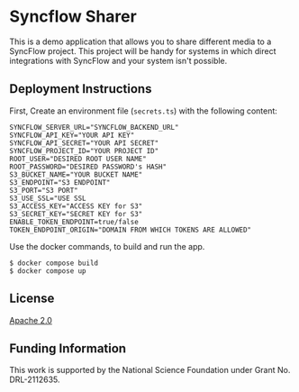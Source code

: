 # Syncflow Sharer

This is a demo application that allows you to share different media to a SyncFlow project. This project will be handy for systems in which direct integrations with SyncFlow and your system isn't possible.

## Deployment Instructions

First, Create an environment file (`secrets.ts`) with the following content:

```{sh}
SYNCFLOW_SERVER_URL="SYNCFLOW_BACKEND_URL"
SYNCFLOW_API_KEY="YOUR API KEY"
SYNCFLOW_API_SECRET="YOUR API SECRET"
SYNCFLOW_PROJECT_ID="YOUR PROJECT ID"
ROOT_USER="DESIRED ROOT USER NAME"
ROOT_PASSWORD="DESIRED PASSWORD's HASH"
S3_BUCKET_NAME="YOUR BUCKET NAME"
S3_ENDPOINT="S3 ENDPOINT"
S3_PORT="S3 PORT"
S3_USE_SSL="USE SSL
S3_ACCESS_KEY="ACCESS KEY for S3"
S3_SECRET_KEY="SECRET KEY for S3"
ENABLE_TOKEN_ENDPOINT=true/false
TOKEN_ENDPOINT_ORIGIN="DOMAIN FROM WHICH TOKENS ARE ALLOWED"
```

Use the docker commands, to build and run the app.

```{sh}
$ docker compose build
$ docker compose up
```

## License

[Apache 2.0](./LICENSE)

## Funding Information

This work is supported by the National Science Foundation under Grant No. DRL-2112635.
